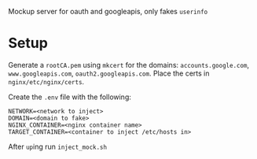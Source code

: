 Mockup server for oauth and googleapis, only fakes `userinfo`

# Setup

Generate a `rootCA.pem` using `mkcert` for the domains: `accounts.google.com`, `www.googleapis.com`, `oauth2.googleapis.com`. Place the certs in `nginx/etc/nginx/certs`.

Create the `.env` file with the following:

```
NETWORK=<network to inject>
DOMAIN=<domain to fake>
NGINX_CONTAINER=<nginx container name>
TARGET_CONTAINER=<container to inject /etc/hosts in>
```

After `up`ing run `inject_mock.sh`
